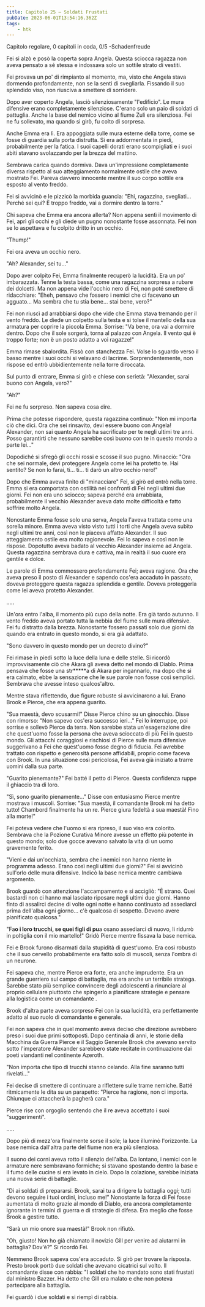 ```yaml
---
title: Capitolo 25 – Soldati Frustati
pubDate: 2023-06-01T13:54:16.362Z
tags:
    - htk
---
```



Capitolo regolare,
0 capitoli in coda, 0/5
-Schadenfreude

Fei si alzò e posò la coperta sopra Angela. Questa sciocca ragazza non aveva pensato a sé stessa e indossava solo un sottile strato di vestiti.

Fei provava un po' di rimpianto al momento, ma, visto che Angela stava dormendo profondamente, non se la sentì di svegliarla. Fissando il suo splendido viso, non riusciva a smettere di sorridere.

Dopo aver coperto Angela, lasciò silenziosamente "l'edificio". Le mura difensive erano completamente silenziose. C'erano solo un paio di soldati di pattuglia. Anche la base del nemico vicino al fiume Zuli era silenziosa. Fei ne fu sollevato, ma quando si girò, fu colto di sorpresa.

Anche Emma era lì. Era appoggiata sulle mura esterne della torre, come se fosse di guardia sulla porta distrutta. Si era addormentata in piedi, probabilmente per la fatica. I suoi capelli dorati erano scompigliati e i suoi abiti stavano svolazzando per la brezza del mattino.

Sembrava carica quando dormiva. Dava un'impressione completamente diversa rispetto al suo atteggiamento normalmente ostile che aveva mostrato Fei. Pareva davvero innocente mentre il suo corpo sottile era esposto al vento freddo.

Fei si avvicinò e le pizzicò la morbida guancia: "Ehi, ragazzina, svegliati... Perché sei qui? È troppo freddo, vai a dormire dentro la torre."

Chi sapeva che Emma era ancora allerta? Non appena sentì il movimento di Fei, aprì gli occhi e gli diede un pugno nonostante fosse assonnata. Fei non se lo aspettava e fu colpito dritto in un occhio.

"Thump!"

Fei ora aveva un occhio nero.

"Ah? Alexander, sei tu..."

Dopo aver colpito Fei, Emma finalmente recuperò la lucidità. Era un po' imbarazzata. Tenne la testa bassa, come una ragazzina sorpresa a rubare dei dolcetti. Ma non appena vide l'occhio nero di Fei, non poté smettere di ridacchiare: "Eheh, pensavo che fossero i nemici che ci facevano un agguato... Ma sembra che tu stia bene... stai bene, vero?"

Fei non riuscì ad arrabbiarsi dopo che vide che Emma stava tremando per il vento freddo. Le diede un colpetto sulla testa e si tolse il mantello della sua armatura per coprire la piccola Emma. Sorrise: "Va bene, ora vai a dormire dentro. Dopo che il sole sorgerà, torna al palazzo con Angela. Il vento qui è troppo forte; non è un posto adatto a voi ragazze!"

Emma rimase sbalordita. Fissò con stanchezza Fei. Volse lo sguardo verso il basso mentre i suoi occhi si velavano di lacrime. Sorprendentemente, non rispose ed entrò ubbidientemente nella torre diroccata.

Sul punto di entrare, Emma si girò e chiese con serietà: "Alexander, sarai buono con Angela, vero?"

"Ah?"

Fei ne fu sorpreso. Non sapeva cosa dire.

Prima che potesse rispondere, questa ragazzina continuò: "Non mi importa ciò che dici. Ora che sei rinsavito, devi essere buono con Angela! Alexander, non sai quanto Angela ha sacrificato per te negli ultimi tre anni. Posso garantirti che nessuno sarebbe così buono con te in questo mondo a parte lei..."

Dopodiché si sfregò gli occhi rossi e scosse il suo pugno. Minacciò: "Ora che sei normale, devi proteggere Angela come lei ha protetto te. Hai sentito? Se non lo farai, ti... ti... ti darò un altro occhio nero!"

Dopo che Emma aveva finito di "minacciare" Fei, si girò ed entrò nella torre. Emma si era comportata con ostilità nei confronti di Fei negli ultimi due giorni. Fei non era uno sciocco; sapeva perché era arrabbiata, probabilmente il vecchio Alexander aveva dato molte difficoltà e fatto soffrire molto Angela.

Nonostante Emma fosse solo una serva, Angela l'aveva trattata come una sorella minore. Emma aveva visto visto tutti i torti che Angela aveva subìto negli ultimi tre anni, così non le piaceva affatto Alexander. Il suo atteggiamento ostile era molto ragionevole. Fei lo sapeva e così non le rispose. Dopotutto aveva badato al vecchio Alexander insieme ad Angela. Questa ragazzina sembrava dura e cattiva, ma in realtà il suo cuore era gentile e dolce.

Le parole di Emma commossero profondamente Fei; aveva ragione. Ora che aveva preso il posto di Alexander e sapendo cos'era accaduto in passato, doveva proteggere questa ragazza splendida e gentile. Doveva proteggerla come lei aveva protetto Alexander.

.....

Un'ora entro l'alba, il momento più cupo della notte. Era già tardo autunno. Il vento freddo aveva portato tutta la nebbia del fiume sulle mura difensive. Fei fu distratto dalla brezza. Nonostante fossero passati solo due giorni da quando era entrato in questo mondo, si era già adattato.

"Sono davvero in questo mondo per un decreto divino?"

Fei rimase in piedi sotto la luce della luna e delle stelle. Si ricordò improvvisamente ciò che Akara gli aveva detto nel mondo di Diablo. Prima pensava che fosse una str*****a di Akara per ingannarlo, ma dopo che si era calmato, ebbe la sensazione che le sue parole non fosse così semplici. Sembrava che avesse inteso qualcos'altro.

Mentre stava riflettendo, due figure robuste si avvicinarono a lui. Erano Brook e Pierce, che era appena guarito.

"Sua maestà, devo scusarmi!" Disse Pierce chino su un ginocchio. Disse con rimorso: "Non sapevo cos'era successo ieri..."
Fei lo interruppe, poi sorrise e sollevò Pierce da terra. Non sarebbe stata un'esagerazione dire che quest'uomo fosse la persona che aveva scioccato di più Fei in questo mondo.
Gli attacchi coraggiosi e rischiosi di Pierce sulle mura difensive suggerivano a Fei che quest'uomo fosse degno di fiducia. Fei avrebbe trattato con rispetto e generosità persone affidabili, proprio come faceva con Brook. In una situazione così pericolosa, Fei aveva già iniziato a trarre uomini dalla sua parte.

"Guarito pienemante?" Fei batté il petto di Pierce. Questa confidenza ruppe il ghiaccio tra di loro.

"Sì, sono guarito pienamente..." Disse con entusiasmo Pierce mentre mostrava i muscoli. Sorrise: "Sua maestà, il comandante Brook mi ha detto tutto! Chambord finalmente ha un re. Pierce giura fedeltà a sua maestà! Fino alla morte!"

Fei poteva vedere che l'uomo si era ripreso, il suo viso era colorito. Sembrava che la Pozione Curativa Minore avesse un effetto più potente in questo mondo; solo due gocce avevano salvato la vita di un uomo gravemente ferito.

"Vieni e dai un'occhiata, sembra che i nemici non hanno niente in programma adesso. Erano così negli ultimi due giorni?" Fei si avvicinò sull'orlo delle mura difensive. Indicò la base nemica mentre cambiava argomento.

Brook guardò con attenzione l'accampamento e si accigliò: "È strano. Quei bastardi non ci hanno mai lasciato riposare negli ultimi due giorni. Hanno finto di assalirci decine di volte ogni notte e hanno continuato ad assediarci prima dell'alba ogni giorno... c'è qualcosa di sospetto. Devono avere pianificato qualcosa."

"Fa****o i loro trucchi, se quei figli di pu****a osano assediarci di nuovo, li ridurrò in poltiglia con il mio martello!" Gridò Pierce mentre fissava la base nemica.

Fei e Brook furono disarmati dalla stupidità di quest'uomo. Era così robusto che il suo cervello probabilmente era fatto solo di muscoli, senza l'ombra di un neurone.

Fei sapeva che, mentre Pierce era forte, era anche imprudente. Era un grande guerriero sul campo di battaglia, ma era anche un terribile stratega. Sarebbe stato più semplice convincere degli adolescenti a rinunciare al proprio cellulare piuttosto che spingerlo a pianificare strategie e pensare alla logistica come un comandante .

Brook d'altra parte aveva sorpreso Fei con la sua lucidità, era perfettamente adatto al suo ruolo di comandante e generale.

Fei non sapeva che in quel momento aveva deciso che direzione avrebbero preso i suoi due primi sottoposti. Dopo centinaia di anni, le storie della Macchina da Guerra Pierce e il Saggio Generale Brook che avevano servito sotto l'imperatore Alexander sarebbero state recitate in continuazione dai poeti viandanti nel continente Azeroth.

"Non importa che tipo di trucchi stanno celando. Alla fine saranno tutti rivelati..."

Fei decise di smettere di continuare a riflettere sulle trame nemiche. Batté ritmicamente le dita su un parapetto: "Pierce ha ragione, non ci importa. Chiunque ci attaccherà la pagherà cara."

Pierce rise con orgoglio sentendo che il re aveva accettato i suoi "suggerimenti".

.....

Dopo più di mezz'ora finalmente sorse il sole; la luce illuminò l'orizzonte. La base nemica dall'altra parte del fiume non era più silenziosa.

Il suono dei corni aveva rotto il silenzio dell'alba. Da lontano, i nemici con le armature nere sembravano formiche; si stavano spostando dentro la base e il fumo delle cucine si era levato in cielo. Dopo la colazione, sarebbe iniziata una nuova serie di battaglie.

"Dì ai soldati di prepararsi. Brook, sarai tu a dirigere la battaglia oggi; tutti devono seguire i tuoi ordini, incluso me!" Nonostante la forza di Fei fosse aumentata di molto grazie al mondo di Diablo, era ancora completamente ignorante in termini di guerra e di strategie di difesa. Era meglio che fosse Brook a gestire tutto.

"Sarà un mio onore sua maestà!" Brook non rifiutò.

"Oh, giusto! Non ho già chiamato il novizio Gill per venire ad aiutarmi in battaglia? Dov'è?" Si ricordò Fei.

Nemmeno Brook sapeva cos'era accaduto. Si girò per trovare la risposta. Presto brook portò due soldati che avevano cicatrici sul volto. Il comandante disse con rabbia: "I soldati che ho mandato sono stati frustati dal ministro Bazzer. Ha detto che Gill era malato e che non poteva partecipare alla battaglia.

Fei guardò i due soldati e si riempì di rabbia.



